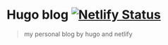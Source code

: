 # Hugo blog [![Netlify Status](https://api.netlify.com/api/v1/badges/4edac26c-2fba-4209-bd6e-0b95d7204af7/deploy-status)](https://app.netlify.com/sites/zcong-blog/deploys)

> my personal blog by hugo and netlify

